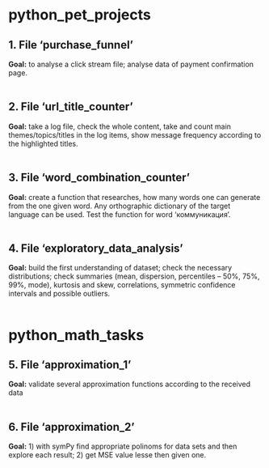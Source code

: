 # python_pet_projects

## 1. File ‘purchase_funnel’
**Goal:** to analyse a click stream file; analyse data of payment confirmation page.
<br>
<br>

## 2. File ‘url_title_counter’
**Goal:** take a log file, check the whole content, take and count main themes/topics/titles in the log items, show message frequency according to the highlighted titles.
<br>
<br>

## 3. File ‘word_combination_counter’
**Goal:** create a function that researches, how many words one can generate from the one given word. Any orthographic dictionary of the target language can be used. Test the function for word ‘коммуникация’.
<br>
<br>

## 4. File ‘exploratory_data_analysis’
**Goal:** build the first understanding of dataset; check the necessary distributions; check summaries (mean, dispersion, percentiles – 50%, 75%, 99%, mode), kurtosis and skew, correlations, symmetric confidence intervals and possible outliers.
<br>
<br>

# python_math_tasks

## 5. File ‘approximation_1’
**Goal:** validate several approximation functions according to the received data
<br>
<br>

## 6. File ‘approximation_2’
**Goal:** 1) with symPy find appropriate polinoms for data sets and then explore each result; 2) get MSE value lesse then given one.
<br>
<br>
